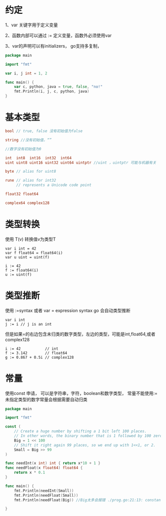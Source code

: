 # 约定
1、var 关键字用于定义变量

2、函数内部可以通过 := 定义变量，函数外必须使用var

3、var的声明可以有initializers， go支持多复制，

``` go
package main

import "fmt"

var i, j int = 1, 2

func main() {
	var c, python, java = true, false, "no!"
	fmt.Println(i, j, c, python, java)
}

```

# 基本类型
```go
bool // true, false 没有初始值为false

string //没有初始值，“”

//数字没有初始值为0

int  int8  int16  int32  int64
uint uint8 uint16 uint32 uint64 uintptr //uint ，uintptr 可能与机器有关

byte // alias for uint8

rune // alias for int32
     // represents a Unicode code point

float32 float64

complex64 complex128

```
# 类型转换
使用 T(v) 转换值v为类型T
```
var i int = 42
var f float64 = float64(i)
var u uint = uint(f)

i := 42
f := float64(i)
u := uint(f)
```

# 类型推断
使用 :=syntax 或者 var = expression syntax
go 会自动类型推断
```
var i int
j := i // j is an int
```
但是如果=的右边包含未归类的数字类型，左边的类型，可能是int,float64,或者complex128
```
i := 42           // int
f := 3.142        // float64
g := 0.867 + 0.5i // complex128
```
# 常量
使用const 申请， 可以是字符串，字符，boolean和数字类型， 常量不能使用:= 
未指定类型的数字常量会根据需要自动归类
```go
package main

import "fmt"

const (
	// Create a huge number by shifting a 1 bit left 100 places.
	// In other words, the binary number that is 1 followed by 100 zeroes.
	Big = 1 << 100
	// Shift it right again 99 places, so we end up with 1<<1, or 2.
	Small = Big >> 99
)

func needInt(x int) int { return x*10 + 1 }
func needFloat(x float64) float64 {
	return x * 0.1
}

func main() {
	fmt.Println(needInt(Small))
	fmt.Println(needFloat(Small))
	fmt.Println(needFloat(Big)) //Big太多会报错 ./prog.go:21:13: constant 1267650600228229401496703205376 overflows int

}


```

